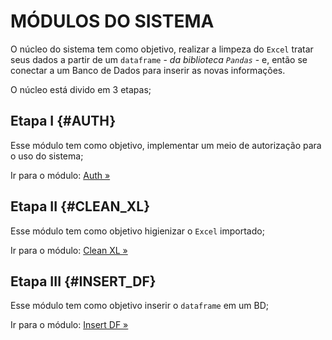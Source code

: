 # MÓDULOS DO SISTEMA

O núcleo do sistema tem como objetivo, realizar a limpeza do `Excel` tratar seus dados a partir de um `dataframe` - _da biblioteca `Pandas`_ - e, então se conectar a um Banco de Dados para inserir as novas informações.

O núcleo está divido em 3 etapas;

## Etapa I {#AUTH}

Esse módulo tem como objetivo, implementar um meio de autorização para o uso do sistema;

Ir para o módulo: [Auth »](/src/core/auth/AUTH.md)

## Etapa II {#CLEAN_XL}

Esse módulo tem como objetivo higienizar o `Excel` importado;

Ir para o módulo: [Clean XL »](/src/core/clean_xl/CLEAN_EXCEL.md)

## Etapa III {#INSERT_DF}

Esse módulo tem como objetivo inserir o `dataframe` em um BD;

Ir para o módulo: [Insert DF »](/src/core/insert_df/INSERT_DATAFRAME.md)
